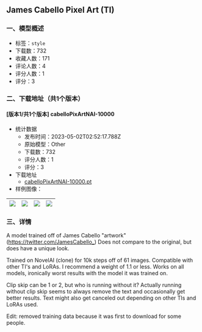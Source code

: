## James Cabello Pixel Art (TI)
### 一、模型概述

- 标签：`style`
- 下载数：732
- 收藏人数：171
- 评论人数：4
- 评分人数：1
- 评分：3

### 二、下载地址（共1个版本）

#### [版本1/共1个版本] cabelloPixArtNAI-10000

- 统计数据
  - 发布时间：2023-05-02T02:52:17.788Z
  - 原始模型：Other
  - 下载数：732
  - 评分人数：1
  - 评分：3
- 下载地址
  - [cabelloPixArtNAI-10000.pt](https://civitai.com/api/download/models/60086)
- 样例图像：

| <img src="https://image.civitai.com/xG1nkqKTMzGDvpLrqFT7WA/db88403f-ea81-4f46-9a88-3609be6cd500/width=450/657733.jpeg" /> | <img src="https://image.civitai.com/xG1nkqKTMzGDvpLrqFT7WA/787f181f-aad7-4824-e41a-a8bdf8da8700/width=450/657726.jpeg" /> | <img src="https://image.civitai.com/xG1nkqKTMzGDvpLrqFT7WA/5d4d9cd9-3396-4863-d3f1-f31b12ead200/width=450/657389.jpeg" /> | <img src="https://image.civitai.com/xG1nkqKTMzGDvpLrqFT7WA/cef4b7bb-f908-4ab7-ee46-415614bce700/width=450/656038.jpeg" /> |
| ---- | ---- | ---- | ---- |


### 三、详情
<p>A model trained off of James Cabello "artwork" (<a target="_blank" rel="ugc" href="https://twitter.com/JamesCabello_">https://twitter.com/JamesCabello_</a>) Does not compare to the original, but does have a unique look.</p><p>Trained on NovelAI (clone) for 10k steps off of 61 images. Compatible with other TI's and LoRAs. I recommend a weight of 1.1 or less. Works on all models, ironically worst results with the model it was trained on.</p><p>Clip skip can be 1 or 2, but who is running without it? Actually running without clip skip seems to always remove the text and occasionally get better results. Text might also get canceled out depending on other TIs and LoRAs used.</p><p></p><p>Edit: removed training data because it was first to download for some people.</p>